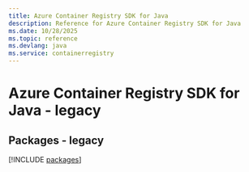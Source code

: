 ```yaml
---
title: Azure Container Registry SDK for Java
description: Reference for Azure Container Registry SDK for Java
ms.date: 10/28/2025
ms.topic: reference
ms.devlang: java
ms.service: containerregistry
---
```

# Azure Container Registry SDK for Java - legacy
## Packages - legacy
[!INCLUDE [packages](container-registry-index.md)]